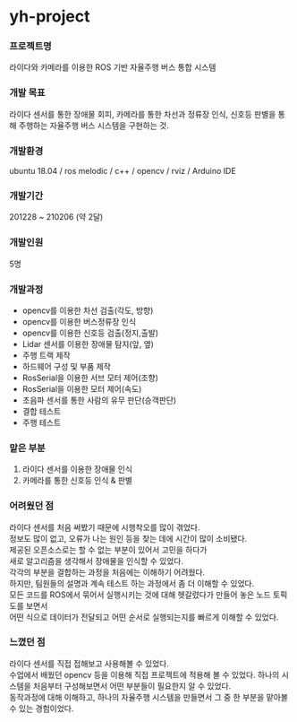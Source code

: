 # yh-project
### 프로젝트명
라이다와 카메라를 이용한 ROS 기반 자율주행 버스 통합 시스템

### 개발 목표
라이다 센서를 통한 장애물 회피, 카메라를 통한 차선과 정류장 인식, 신호등 판별을 통해 주행하는 자율주행 버스 시스템을 구현하는 것.

### 개발환경
ubuntu 18.04 / ros melodic / c++ / opencv / rviz / Arduino IDE

### 개발기간
201228 ~ 210206 (약 2달)

### 개발인원 
5명

### 개발과정
- opencv를 이용한 차선 검출(각도, 방향)
- opencv를 이용한 버스정류장 인식
- opencv를 이용한 신호등 검출(정지,출발)
- Lidar 센서를 이용한 장애물 탐지(앞, 옆)
- 주행 트랙 제작
- 하드웨어 구성 및 부품 제작
- RosSerial을 이용한 서브 모터 제어(조향)
- RosSerial을 이용한 모터 제어(속도)
- 초음파 센서를 통한 사람의 유무 판단(승객판단)
- 결합 테스트
- 주행 테스트

### 맡은 부분
1. 라이다 센서를 이용한 장애물 인식   
2. 카메라를 통한 신호등 인식 & 판별

### 어려웠던 점
라이다 센서를 처음 써봤기 때문에 시행착오를 많이 겪었다.   
정보도 많이 없고, 오류가 나는 원인 등을 찾는 데에 시간이 많이 소비됐다.   
제공된 오픈소스로는 할 수 없는 부분이 있어서 고민을 하다가    
새로 알고리즘을 생각해서 장애물을 인식할 수 있었다.   
각각의 부분을 결합하는 과정을 처음에는 이해하기 어려웠다.   
하지만, 팀원들의 설명과 계속 테스트 하는 과정에서 좀 더 이해할 수 있었다.    
모든 코드를 ROS에서 묶어서 실행시키는 것에 대해 헷갈렸다가 만들어 놓은 노드 토픽도를 보면서   
어떤 식으로 데이터가 전달되고 어떤 순서로 실행되는지를 빠르게 이해할 수 있었다. 


### 느꼈던 점 
라이다 센서를 직접 접해보고 사용해볼 수 있었다.   
수업에서 배웠던 opencv 등을 이용해 직접 프로젝트에 적용해 볼 수 있었다.
하나의 시스템을 처음부터 구성해보면서 어떤 부분들이 필요한지 알 수 있었다.   
동작과정에 대해 이해하고, 하나의 자율주행 시스템을 만들면서 그 중 한 부분을 맡아볼 수 있는 경험이었다.   
